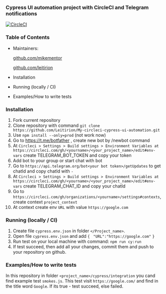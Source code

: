 ### Cypress UI automation project with CircleCI and Telegram notifications
[![CircleCI](https://circleci.com/gh/Leitirion/My-circleci-cypress-ui-automation/tree/master.svg?style=svg)](https://circleci.com/gh/Leitirion/My-circleci-cypress-ui-automation/tree/master)

### Table of Contents

- Maintainers:

  [github.com/mikementor](https://github.com/mikementor)

  	
		
  [github.com/leitirion](https://github.com/leitirion)
	 
- Installation
- Running (locally / CI)
- Examples/How to write tests

### Installation
 1. Fork current repository 
 2. Clone repository with command ```git clone https://github.com/Leitirion/My-circleci-cypress-ui-automation.git```
 3. Use ```npm install --only=prod``` (not work now)
 4. Go to https://t.me/botfather , create new bot by /newbot command
 5. At ```Circleci > Settings > Build settings > Environment Variables at https://circleci.com/gh/<yourname>/<your_project_name>/edit#env-vars``` create TELEGRAM_BOT_TOKEN and copy your token
 6. Add bot to your group or start chat with bot 
 7. Go to ```https://api.telegram.org/bot<your bot token>/getUpdates``` to get chatId and copy chatId with ```-```
 8. At ```Circleci > Settings > Build settings > Environment Variables at https://circleci.com/gh/<yourname>/<your_project_name>/edit#env-vars``` create TELEGRAM_CHAT_ID and copy your chatId
 9. Go to ```https://circleci.com/gh/organizations/<yourname>/settings#contexts```, create context ```project_context```
 10. At context create env ```URL``` with value ```https://google.com```

###  Running (locally / CI)
1. Create file ```cypress.env.json``` in folder ```</Project_name>```. 
2. Open file ```cypress.env.json``` and add 
```{```
   ``` "URL":"https://google.com"``` 
```}```
3. Run test on your local machine with command: ```npm run cy:run```
4. If test succeed, then add all your changes, commit them and push to your repository on github.


### Examples/How to write tests
In this repository in folder ```<project_name>/cypress/integration``` you cand find example test ```smokes.js```.
This test visit ```https://google.com/``` and find in the title word ```Google```.
If its true - test succeed, else failed.
 
